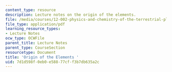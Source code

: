 ```yaml
---
content_type: resource
description: Lecture notes on the origin of the elements.
file: /media/courses/12-002-physics-and-chemistry-of-the-terrestrial-planets-fall-2008/7d1d598f0eb0e58877cff3b7db635a2c_MIT12_002f08_lec3_4.pdf
file_type: application/pdf
learning_resource_types:
- Lecture Notes
ocw_type: OCWFile
parent_title: Lecture Notes
parent_type: CourseSection
resourcetype: Document
title: 'Origin of the Elements '
uid: 7d1d598f-0eb0-e588-77cf-f3b7db635a2c
---
```


